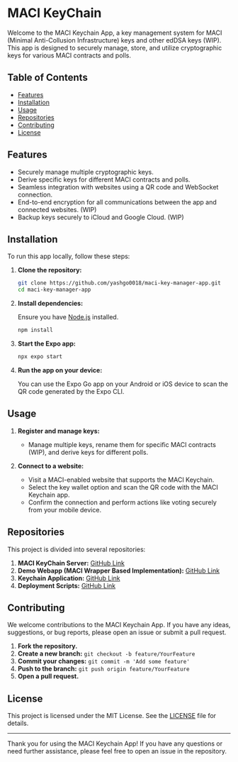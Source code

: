 # MACI KeyChain

Welcome to the MACI Keychain App, a key management system for MACI (Minimal Anti-Collusion Infrastructure) keys and other edDSA keys (WIP). This app is designed to securely manage, store, and utilize cryptographic keys for various MACI contracts and polls.

## Table of Contents

- [Features](#features)
- [Installation](#installation)
- [Usage](#usage)
- [Repositories](#repositories)
- [Contributing](#contributing)
- [License](#license)

## Features

- Securely manage multiple cryptographic keys.
- Derive specific keys for different MACI contracts and polls.
- Seamless integration with websites using a QR code and WebSocket connection.
- End-to-end encryption for all communications between the app and connected websites. (WIP)
- Backup keys securely to iCloud and Google Cloud. (WIP)

## Installation

To run this app locally, follow these steps:

1. **Clone the repository:**

    ```bash
    git clone https://github.com/yashgo0018/maci-key-manager-app.git
    cd maci-key-manager-app
    ```

2. **Install dependencies:**

    Ensure you have [Node.js](https://nodejs.org/) installed.

    ```bash
    npm install
    ```

3. **Start the Expo app:**

    ```bash
    npx expo start
    ```

4. **Run the app on your device:**

    You can use the Expo Go app on your Android or iOS device to scan the QR code generated by the Expo CLI.

## Usage

1. **Register and manage keys:**
   - Manage multiple keys, rename them for specific MACI contracts (WIP), and derive keys for different polls.

2. **Connect to a website:**
   - Visit a MACI-enabled website that supports the MACI Keychain.
   - Select the key wallet option and scan the QR code with the MACI Keychain app.
   - Confirm the connection and perform actions like voting securely from your mobile device.

## Repositories

This project is divided into several repositories:

1. **MACI KeyChain Server:** [GitHub Link](https://github.com/yashgo0018/maci-key-manager-server)
2. **Demo Webapp (MACI Wrapper Based Implementation):** [GitHub Link](https://github.com/yashgo0018/maci-key-manager-demo)
3. **Keychain Application:** [GitHub Link](https://github.com/yashgo0018/maci-key-manager-app)
4. **Deployment Scripts:** [GitHub Link](https://github.com/yashgo0018/maci-key-manager-server-deployer)

## Contributing

We welcome contributions to the MACI Keychain App. If you have any ideas, suggestions, or bug reports, please open an issue or submit a pull request.

1. **Fork the repository.**
2. **Create a new branch:** `git checkout -b feature/YourFeature`
3. **Commit your changes:** `git commit -m 'Add some feature'`
4. **Push to the branch:** `git push origin feature/YourFeature`
5. **Open a pull request.**

## License

This project is licensed under the MIT License. See the [LICENSE](LICENSE) file for details.

---

Thank you for using the MACI Keychain App! If you have any questions or need further assistance, please feel free to open an issue in the repository.
